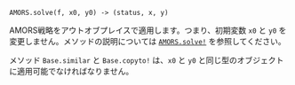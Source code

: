 ```
AMORS.solve(f, x0, y0) -> (status, x, y)
```

AMORS戦略をアウトオブプレイスで適用します。つまり、初期変数 `x0` と `y0` を変更しません。メソッドの説明については [`AMORS.solve!`](@ref) を参照してください。

メソッド `Base.similar` と `Base.copyto!` は、`x0` と `y0` と同じ型のオブジェクトに適用可能でなければなりません。

